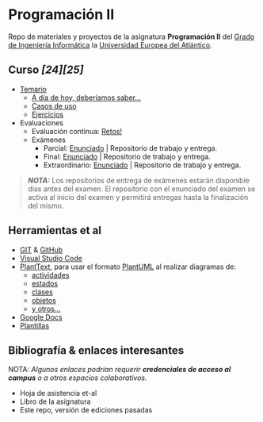 # Programación II

Repo de materiales y proyectos de la asignatura **Programación II** del [Grado de Ingeniería Informática](https://www.uneatlantico.es/escuela-politecnica-superior/estudios-grado-oficial-en-ingenieria-informatica) la [Universidad Europea del Atlántico](https://www.uneatlantico.es).

## Curso *[24][25]*

- [Temario](temario/README.md)
  - [A día de hoy, deberíamos saber...](temario/aDiaDeHoy.md)
  - [Casos de uso](temario/casosDeUso/README.md)
  - [Ejercicios](temario/ejercicios/README.md)
- Evaluaciones
  - Evaluación continua: [Retos!](evaluaciones/retos/README.md)
  - Exámenes
    - Parcial: [Enunciado](evaluaciones/examenes/examenParcial/README.md) | Repositorio de trabajo y entrega.
    - Final: [Enunciado](evaluaciones/examenes/examenFinal/README.md) | Repositorio de trabajo y entrega.
    - Extraordinario: [Enunciado](evaluaciones/examenes/examenExtraordinario/README.md) | Repositorio de trabajo y entrega.

> ***NOTA:*** Los repositorios de entrega de exámenes estarán disponible días antes del examen. El repositorio con el enunciado del examen se activa al inicio del examen y permitirá entregas hasta la finalización del mismo.

## Herramientas et al

- [GIT](https://git-scm.com/) & [GitHub](https://github.com/)
- [Visual Studio Code](https://code.visualstudio.com/)
- [PlantText](https://www.planttext.com/), para usar el formato [PlantUML](https://plantuml.com/es/) al realizar diagramas de:
  - [actividades](https://plantuml.com/es/activity-diagram-beta)
  - [estados](https://plantuml.com/es/state-diagram)
  - [clases](https://plantuml.com/es/class-diagram)
  - [objetos](https://plantuml.com/es/object-diagram)
  - [y otros...](https://plantuml.com/es/sitemap-language-specification)
- [Google Docs](https://drive.google.com/drive/u/0/my-drive)
- [Plantillas](/documentos/plantillas.md)

## Bibliografía & enlaces interesantes

NOTA: *Algunos enlaces podrían requerir **credenciales de acceso al campus** o a otros espacios colaborativos.*

- Hoja de asistencia et-al
- Libro de la asignatura
- Este repo, versión de ediciones pasadas
